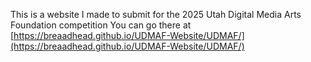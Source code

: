 This is a website I made to submit for the 2025 Utah Digital Media Arts Foundation competition
You can go there at [https://breaadhead.github.io/UDMAF-Website/UDMAF/](https://breaadhead.github.io/UDMAF-Website/UDMAF/)

